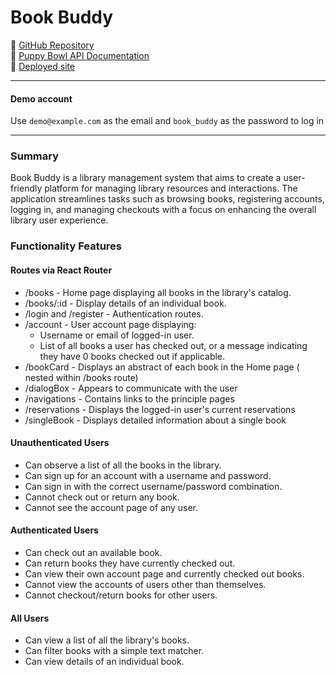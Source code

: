 # Book Buddy
🔗 [GitHub Repository](https://github.com/hamentag/book-buddy)  
🔗 [Puppy Bowl API Documentation](https://fsa-book-buddy-b6e748d1380d.herokuapp.com/docs/)  
🔗 [Deployed site](https://hamentag-book-buddy.netlify.app/)
**********************

#### Demo account
Use `demo@example.com` as the email and `book_buddy` as the password to log in
**********************

### Summary
Book Buddy is a library management system that aims to create a user-friendly platform for managing library resources and interactions. The application streamlines tasks such as browsing books, registering accounts, logging in, and managing checkouts  with a focus on enhancing the overall library user experience.
### Functionality Features
#### Routes via React Router
* /books - Home page displaying all books in the library's catalog.
* /books/:id - Display details of an individual book.
* /login and /register - Authentication routes.
* /account - User account page displaying:
    - Username or email of logged-in user.
    - List of all books a user has checked out, or a message indicating they have 0 books checked out if applicable.
* /bookCard - Displays an abstract of each book in the Home page ( nested within /books route)
* /dialogBox - Appears to communicate with the user
* /navigations - Contains links to the principle pages
* /reservations - Displays the logged-in user's current reservations
* /singleBook - Displays detailed information about a single book
#### Unauthenticated Users
* Can observe a list of all the books in the library.
* Can sign up for an account with a username and password.
* Can sign in with the correct username/password combination.
* Cannot check out or return any book.
* Cannot see the account page of any user.
#### Authenticated Users
* Can check out an available book.
* Can return books they have currently checked out.
* Can view their own account page and currently checked out books.
* Cannot view the accounts of users other than themselves.
* Cannot checkout/return books for other users.
#### All Users
* Can view a list of all the library's books.
* Can filter books with a simple text matcher.
* Can view details of an individual book.